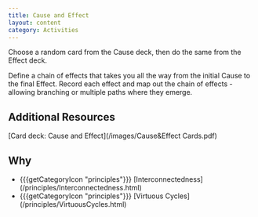 ```yaml
---
title: Cause and Effect
layout: content
category: Activities
---
```


Choose a random card from the Cause deck, then do the same from the Effect deck.

Define a chain of effects that takes you all the way from the initial Cause to the final Effect. Record each effect and map out the chain of effects - allowing branching or multiple paths where they emerge.

## Additional Resources
[Card deck: Cause and Effect](/images/Cause&Effect Cards.pdf)

## Why

<ul class="idg-articleContentUseWhyHow">
<li>
<span role="presentation" class="idg-iconPrinciples">{{{getCategoryIcon "principles"}}}</span>
[Interconnectedness](/principles/Interconnectedness.html)
</li>
<li>
<span role="presentation" class="idg-iconPrinciples">{{{getCategoryIcon "principles"}}}</span>
[Virtuous Cycles](/principles/VirtuousCycles.html)
</li>
</ul>
